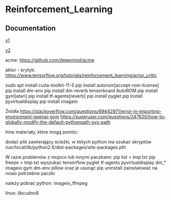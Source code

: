 # Reinforcement_Learning

## Documentation
[v1](https://onedrive.live.com/edit.aspx?action=editnew&resid=531E553CA6EE03C2!10911&ithint=file%2cdocx&action=editnew&wdNewAndOpenCt=1635605862040&wdPreviousSession=b34f15e1-7138-4bcd-958e-461fe0fbe4e7&wdOrigin=OFFICECOM-WEB.START.NEW)

[v2](https://onedrive.live.com/edit.aspx?action=editnew&resid=531E553CA6EE03C2!10914&ithint=file%2cdocx&action=editnew&wdNewAndOpenCt=1635607261619&wdPreviousSession=a5ffaf89-1c8c-42b6-a68d-c34ed3e85b84&wdOrigin=OFFICECOM-WEB.START.NEW)

acme: https://github.com/deepmind/acme

aktor - krytyk: https://www.tensorflow.org/tutorials/reinforcement_learning/actor_critic

sudo apt install cuda-toolkit-11-5
pip install autorom[accept-rom-license]
pip install dm-env
pip install dm-reverb tensorboard
AutoROM
pip install gym[atari]
pip install tf-agents[reverb]
pip install pyglet
pip install pyvirtualdisplay
pip install imageio

Źródła
https://stackoverflow.com/questions/69442971/error-in-importing-environment-openai-gym
https://superuser.com/questions/247620/how-to-globally-modify-the-default-pythonpath-sys-path

Inne materiały, które mogą pomóc:

dodać plik zawierający ścieżki, w któych python ma szukać skryptów
/usr/local/lib/python2.6/dist-packages/site-packages.pth

W razie problemów z mujoco lub innymi paczkami:
pip list > tmp.txt
pip freeze > tmp.txt
wyszukać tensorflow pyglet tf-agents pyvirtualdisplay dm_* imageio gym dm-env pillow oraz je usunąć pip uninstall
zainstalować na nowo potrzebne paczki

należy pobrać
python:
    imageio_ffmpeg

linux:
    libcudnn8